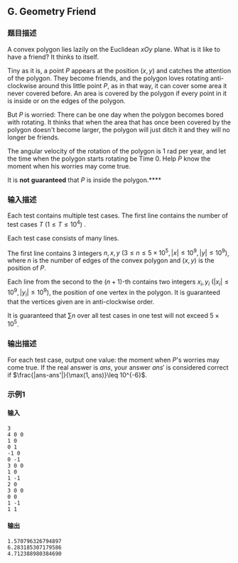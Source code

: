 ## G. Geometry Friend

### 题目描述

A convex polygon lies lazily on the Euclidean $xOy$ plane. What is it like to have a
friend? It thinks to itself.

Tiny as it is, a point $P$ appears at the
position $(x,y)$ and catches the attention of
the polygon. They become friends, and the polygon loves rotating
anti-clockwise around this little point $P$,
as in that way, it can cover some area it never covered before. An area
is covered by the polygon if every point in it is inside or on the edges
of the polygon.

<div>

But $P$ is worried: There can be one day when
the polygon becomes bored with rotating. It thinks that when the area
that has once been covered by the polygon doesn\'t become larger, the
polygon will just ditch it and they will no longer be friends.

<div>

<div>

The angular velocity of the rotation of the polygon is $1$ rad per year, and let the time when the
polygon starts rotating be Time $0$. Help $P$ know the moment when his worries may come
true.

<div>

<div>

It is **not** **guaranteed** that $P$ is
inside the polygon.\*\*\*\*

</div>

</div>

</div>

</div>

</div>

### 输入描述

Each test contains multiple test cases. The first line contains the
number of test cases $T\ (1≤T≤10^4)$ .

Each test case consists of many lines.

The first line contains $3$ integers $n,x,y\ (3\leq n\leq 5\times 10^5, |x|\leq 10^9,|y|\leq 10^9)$,
where $n$ is the number of edges of the
convex polygon and $(x,y)$ is the position of $P$.

Each line from the second to the $(n+1)$-th
contains two integers $x_i, y_i\ (|x_i|\leq 10^9,|y_i|\leq 10^9)$,
the position of one vertex in the polygon. It is guaranteed that the
vertices given are in anti-clockwise order.

It is guaranteed that $\sum n$ over all test
cases in one test will not exceed $5\times 10^5$.

### 输出描述

For each test case, output one value: the moment when $P$\'s worries may come true. If the real
answer is $ans$, your answer $ans'$ is considered correct if $\frac{|ans-ans'|}{\max(1, ans)}\leq 10^{-6}$.

### 示例1

#### 输入

```plain
3
4 0 0
1 0
0 1
-1 0
0 -1
3 0 0
1 0
1 -1
2 0
3 0 0
0 0
1 -1
1 1
```

#### 输出

```plain
1.570796326794897
6.283185307179586
4.712388980384690
```
